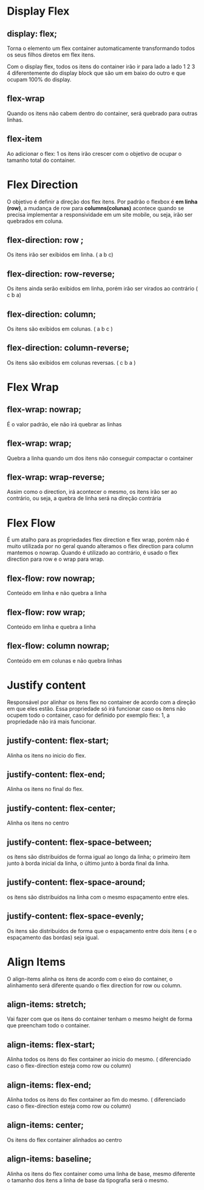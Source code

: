 # Display Flex

## display: flex;

Torna o elemento um flex container automaticamente transformando todos os seus filhos diretos em flex itens.

Com o display flex, todos os itens do container irão ir para lado a lado
 1 2 3 4 
 diferentemente do display block que são um em baixo do outro e que ocupam 100% do display.

## flex-wrap

 Quando os itens não cabem dentro do container, será quebrado para outras linhas.

## flex-item

 Ao adicionar o flex: 1 os itens irão crescer com o objetivo de ocupar o tamanho total do container.

# Flex Direction

 O objetivo é definir a direção dos flex itens. Por padrão o flexbox é **em linha (row)**, a mudança de row para **columns(colunas)** acontece quando se precisa implementar a responsividade em um site mobile, ou seja, irão ser quebrados em coluna.

## flex-direction: row ;
Os itens irão ser exibidos em  linha. ( a b c)

## flex-direction: row-reverse;
Os itens ainda serão exibidos em linha, porém irão ser virados ao contrário ( c b a)

## flex-direction: column;
Os itens são exibidos em colunas. 
(
a
b
c
)

## flex-direction: column-reverse;
Os itens são exibidos em colunas reversas.
(
c
b
a
)

# Flex Wrap 

## flex-wrap: nowrap;
É o valor padrão, ele não irá quebrar as linhas

## flex-wrap: wrap;
Quebra a linha quando um dos itens não conseguir compactar o container

## flex-wrap: wrap-reverse;
Assim como o direction, irá acontecer o mesmo, os itens irão ser ao contrário, ou seja, a quebra de linha será na direção contrária

# Flex Flow 

É um atalho para as propriedades flex direction e flex wrap, porém não é muito utilizada por no geral quando alteramos o flex direction para column mantemos o nowrap.
Quando é utilizado ao contrário, é usado o flex direction para row e o wrap para wrap.

## flex-flow: row nowrap;
Conteúdo em linha e não quebra a linha

## flex-flow: row wrap;
Conteúdo em linha e quebra a linha

## flex-flow: column nowrap;
Conteúdo em em colunas e não quebra linhas

# Justify content

Responsável por alinhar os itens flex no container de acordo com a direção em que eles estão.
Essa propriedade só irá funcionar caso os itens não ocupem todo o container, caso for definido por exemplo flex: 1, a propriedade não irá mais funcionar.

## justify-content: flex-start;
Alinha os itens no inicio do flex.

## justify-content: flex-end;
Alinha os itens no final do flex.

## justify-content: flex-center;
Alinha os itens no centro

## justify-content: flex-space-between;
os ítens são distribuídos de forma igual ao longo da linha; o primeiro ítem junto à borda inicial da linha, o último junto à borda final da linha.

## justify-content: flex-space-around;
os ítens são distribuídos na linha com o mesmo espaçamento entre eles. 

## justify-content: flex-space-evenly;
Os itens são distribuídos de forma que o espaçamento entre dois itens ( e o espaçamento das bordas) seja igual.

# Align Items
O align-items alinha os itens de acordo com o eixo do container, o alinhamento será diferente quando o flex direction for row ou column.

## align-items: stretch;
Vai fazer com que os itens do container tenham o mesmo height de forma que preencham todo o container.

## align-items: flex-start;
Alinha todos os itens do flex container ao inicio do mesmo. ( diferenciado caso o flex-direction esteja como row ou column)

## align-items: flex-end;
Alinha todos os itens do flex container ao fim do mesmo. ( diferenciado caso o flex-direction esteja como row ou column)

## align-items: center;
Os itens do flex container alinhados ao centro

## align-items: baseline;
Alinha os itens do flex container como uma linha de base, mesmo diferente o tamanho dos itens a linha de base da tipografia será o mesmo.







